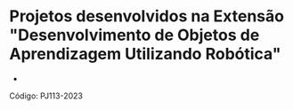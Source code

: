 # Projetos desenvolvidos na Extensão "Desenvolvimento de Objetos de Aprendizagem Utilizando Robótica"
-
Código: PJ113-2023